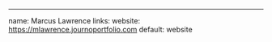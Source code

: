 ---
name: Marcus Lawrence
links:
  website: https://mlawrence.journoportfolio.com
  default: website
